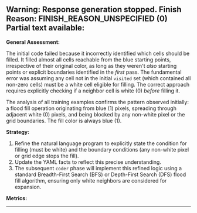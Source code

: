 Warning: Response generation stopped. Finish Reason: FINISH_REASON_UNSPECIFIED (0)
Partial text available:
---
**General Assessment:**

The initial code failed because it incorrectly identified which cells should be filled. It filled almost all cells reachable from the blue starting points, irrespective of their original color, as long as they weren't *also* starting points or explicit boundaries identified in the *first* pass. The fundamental error was assuming any cell not in the initial `visited` set (which contained all non-zero cells) must be a white cell eligible for filling. The correct approach requires explicitly checking if a neighbor cell is white (0) *before* filling it.

The analysis of all training examples confirms the pattern observed initially: a flood fill operation originating from blue (1) pixels, spreading through adjacent white (0) pixels, and being blocked by any non-white pixel or the grid boundaries. The fill color is always blue (1).

**Strategy:**

1.  Refine the natural language program to explicitly state the condition for filling (must be white) and the boundary conditions (any non-white pixel or grid edge stops the fill).
2.  Update the YAML facts to reflect this precise understanding.
3.  The subsequent `coder` phase will implement this refined logic using a standard Breadth-First Search (BFS) or Depth-First Search (DFS) flood fill algorithm, ensuring only white neighbors are considered for expansion.

**Metrics:**

---
